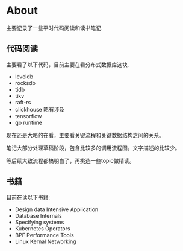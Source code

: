 # About

主要记录了一些平时代码阅读和读书笔记.

## 代码阅读

主要看了以下代码，目前主要在看分布式数据库这块.

* leveldb
* rocksdb
* tidb
* tikv
* raft-rs
* clickhouse 略有涉及
* tensorflow
* go runtime

现在还是大略的在看，主要看关键流程和关键数据结构之间的关系。

笔记大部分处理草稿阶段，包含比较多的调用流程图。文字描述的比较少。

等后续大致流程都搞明白了，再挑选一些topic做精读。


## 书籍

目前在读以下书籍:

* Design data Intensive Application
* Database Internals
* Specifying systems
* Kubernetes Operators
* BPF Performance Tools
* Linux Kernal Networking
